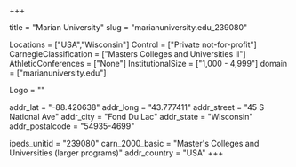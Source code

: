 
+++

title = "Marian University"
slug = "marianuniversity.edu_239080"

Locations = ["USA","Wisconsin"]
Control = ["Private not-for-profit"]
CarnegieClassification = ["Masters Colleges and Universities II"]
AthleticConferences = ["None"]
InstitutionalSize = ["1,000 - 4,999"]
domain = ["marianuniversity.edu"]

Logo = ""

addr_lat = "-88.420638"
addr_long = "43.777411"
addr_street = "45 S National Ave"
addr_city = "Fond Du Lac"
addr_state = "Wisconsin"
addr_postalcode = "54935-4699"

ipeds_unitid = "239080"
carn_2000_basic = "Master's Colleges and Universities (larger programs)"
addr_country = "USA"
+++
    
